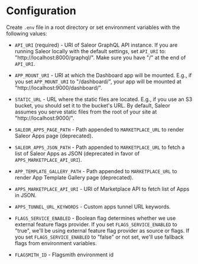 # Configuration

Create `.env` file in a root directory or set environment variables with the following values:

- `API_URI` (required) - URI of Saleor GraphQL API instance.
  If you are running Saleor locally with the default settings, set `API_URI` to: "http://localhost:8000/graphql/".
  Make sure you have "/" at the end of `API_URI`.

- `APP_MOUNT_URI` - URI at which the Dashboard app will be mounted.
  E.g., if you set `APP_MOUNT_URI` to "/dashboard/", your app will be mounted at "http://localhost:9000/dashboard/".

- `STATIC_URL` - URL where the static files are located.
  E.g., if you use an S3 bucket, you should set it to the bucket's URL. By default, Saleor assumes you serve static files from the root of your site at "http://localhost:9000/".

- `SALEOR_APPS_PAGE_PATH` - Path appended to `MARKETPLACE_URL` to render Saleor Apps page (deprecated).

- `SALEOR_APPS_JSON_PATH` - Path appended to `MARKETPLACE_URL` to fetch a list of Saleor Apps as JSON (deprecated in favor of `APPS_MARKETPLACE_API_URI`).

- `APP_TEMPLATE_GALLERY_PATH` - Path appended to `MARKETPLACE_URL` to render App Template Gallery page (deprecated).

- `APPS_MARKETPLACE_API_URI` - URI of Marketplace API to fetch list of Apps in JSON.

- `APPS_TUNNEL_URL_KEYWORDS` - Custom apps tunnel URL keywords.

- `FLAGS_SERVICE_ENABLED` - Boolean flag determines whether we use external feature flags provider.
  If you set `FLAGS_SERVICE_ENABLED` to "true", we'll be using external feature flag provider as source or flags.
  If you set `FLAGS_SERVICE_ENABLED` to "false" or not set, we'll use fallback flags from environment variables.

- `FLAGSMITH_ID` - Flagsmith environment id
